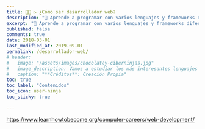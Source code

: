 ```yaml
---
title: 👨‍💻 ▷ ¿Cómo ser desarrollador web?
description: "📌 Aprende a programar con varios lenguajes y frameworks diferentes. Los mejores libros PDF y ebooks gratis en nuestra biblioteca y ojea nuestro catálogo."
excerpt: "📌 Aprende a programar con varios lenguajes y frameworks diferentes. Los mejores libros PDF y ebooks gratis en nuestra biblioteca y ojea nuestro catálogo."
published: false
comments: true
date: 2018-03-01
last_modified_at: 2019-09-01
permalink: /desarrollador-web/
# header:
#   image: "/assets/images/chocolatey-ciberninjas.jpg"
#   image_description: Vamos a estudiar los más interesantes lenguajes de programación y frameworks de 2019
#   caption: "**Créditos**: Creación Propia"
toc: true
toc_label: "Contenidos"
toc_icon: user-ninja
toc_sticky: true

---
```


https://www.learnhowtobecome.org/computer-careers/web-development/
